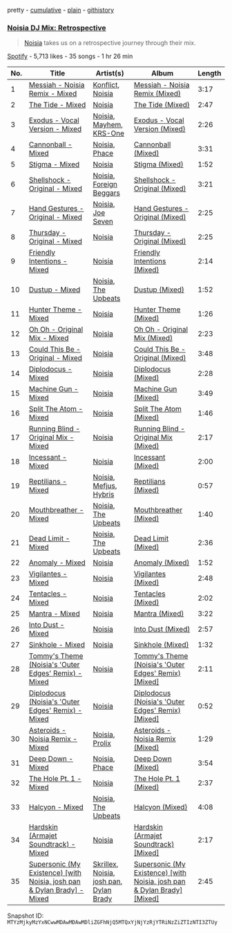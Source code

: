 pretty - [cumulative](/playlists/cumulative/37i9dQZF1DXcoeTjyAlVWI.md) - [plain](/playlists/plain/37i9dQZF1DXcoeTjyAlVWI) - [githistory](https://github.githistory.xyz/mackorone/spotify-playlist-archive/blob/main/playlists/plain/37i9dQZF1DXcoeTjyAlVWI)

### [Noisia DJ Mix: Retrospective](https://open.spotify.com/playlist/37i9dQZF1DXcoeTjyAlVWI)

> <a href="spotify:artist:4YWj8sohRDjL9deiuRvEEY">Noisia</a> takes us on a retrospective journey through their mix.

[Spotify](https://open.spotify.com/user/spotify) - 5,713 likes - 35 songs - 1 hr 26 min

| No. | Title | Artist(s) | Album | Length |
|---|---|---|---|---|
| 1 | [Messiah \- Noisia Remix \- Mixed](https://open.spotify.com/track/6swe9TZ9o4prN2LTJ1Odrf) | [Konflict](https://open.spotify.com/artist/6ksf54VUgZAA4cppWkYNX3), [Noisia](https://open.spotify.com/artist/4YWj8sohRDjL9deiuRvEEY) | [Messiah \- Noisia Remix \(Mixed\)](https://open.spotify.com/album/5Q7rgfWKpM4bhz9pCL8MIg) | 3:17 |
| 2 | [The Tide \- Mixed](https://open.spotify.com/track/1SnbRY5del9OhzUg7Kc6Tm) | [Noisia](https://open.spotify.com/artist/4YWj8sohRDjL9deiuRvEEY) | [The Tide \(Mixed\)](https://open.spotify.com/album/1IvVVbTpYi5gK1l14fZgvS) | 2:47 |
| 3 | [Exodus \- Vocal Version \- Mixed](https://open.spotify.com/track/7vw6omPE4c1T9zygrJsgfy) | [Noisia](https://open.spotify.com/artist/4YWj8sohRDjL9deiuRvEEY), [Mayhem](https://open.spotify.com/artist/1Yy64kzIO5Ryx7iuHqoImy), [KRS\-One](https://open.spotify.com/artist/2gINJ8xw86xawPyGvx1bla) | [Exodus \- Vocal Version \(Mixed\)](https://open.spotify.com/album/6nnhVgFMayGAEUezRLD4VV) | 2:26 |
| 4 | [Cannonball \- Mixed](https://open.spotify.com/track/31GkX1TKkuZ63hdMD4Eo5D) | [Noisia](https://open.spotify.com/artist/4YWj8sohRDjL9deiuRvEEY), [Phace](https://open.spotify.com/artist/3o46xaXZd75wUeb2Zfc4o5) | [Cannonball \(Mixed\)](https://open.spotify.com/album/2qsNPzX2xYCsMsjPsnNa6S) | 3:31 |
| 5 | [Stigma \- Mixed](https://open.spotify.com/track/46f32tCpqUoQKCCO1HDXUK) | [Noisia](https://open.spotify.com/artist/4YWj8sohRDjL9deiuRvEEY) | [Stigma \(Mixed\)](https://open.spotify.com/album/7mpOluPyqJYyfZdzDX5jLq) | 1:52 |
| 6 | [Shellshock \- Original \- Mixed](https://open.spotify.com/track/5Ji4p75DZfgmF1NYrnY7Ly) | [Noisia](https://open.spotify.com/artist/4YWj8sohRDjL9deiuRvEEY), [Foreign Beggars](https://open.spotify.com/artist/0sQ1wgSdRpoysgsa1VnI4G) | [Shellshock \- Original \(Mixed\)](https://open.spotify.com/album/2XXRsWlzYCcBqXYn1FwEvd) | 3:21 |
| 7 | [Hand Gestures \- Original \- Mixed](https://open.spotify.com/track/2S9d3BtI5UDxYO3EbrJsKo) | [Noisia](https://open.spotify.com/artist/4YWj8sohRDjL9deiuRvEEY), [Joe Seven](https://open.spotify.com/artist/6tSiaOS1xbLWk4xfmpcA91) | [Hand Gestures \- Original \(Mixed\)](https://open.spotify.com/album/0enKHi8Ohh2kq81cmxiM4u) | 2:25 |
| 8 | [Thursday \- Original \- Mixed](https://open.spotify.com/track/5a95Ih2FM82cSteyV3gsax) | [Noisia](https://open.spotify.com/artist/4YWj8sohRDjL9deiuRvEEY) | [Thursday \- Original \(Mixed\)](https://open.spotify.com/album/4h6aasTvfnQR512B1tQ1Jk) | 2:25 |
| 9 | [Friendly Intentions \- Mixed](https://open.spotify.com/track/0VVpmUjxPa5avm9KzVtP7W) | [Noisia](https://open.spotify.com/artist/4YWj8sohRDjL9deiuRvEEY) | [Friendly Intentions \(Mixed\)](https://open.spotify.com/album/6oal9E3GOfKx8Au3Wdl6hX) | 2:14 |
| 10 | [Dustup \- Mixed](https://open.spotify.com/track/41hJxqCi3tyn1HqEjKQ3sK) | [Noisia](https://open.spotify.com/artist/4YWj8sohRDjL9deiuRvEEY), [The Upbeats](https://open.spotify.com/artist/5fbq6W6HAncSYaFtlQi7fF) | [Dustup \(Mixed\)](https://open.spotify.com/album/6XBRLr2bnPzeS70pncZNjM) | 1:52 |
| 11 | [Hunter Theme \- Mixed](https://open.spotify.com/track/224pK11ptiu5HnBjEZ64P8) | [Noisia](https://open.spotify.com/artist/4YWj8sohRDjL9deiuRvEEY) | [Hunter Theme \(Mixed\)](https://open.spotify.com/album/0yorgICQqS39GioSV2dD2A) | 1:26 |
| 12 | [Oh Oh \- Original Mix \- Mixed](https://open.spotify.com/track/49miFyH1HbqjkX1stoDKcC) | [Noisia](https://open.spotify.com/artist/4YWj8sohRDjL9deiuRvEEY) | [Oh Oh \- Original Mix \(Mixed\)](https://open.spotify.com/album/7xKyXhc8gfo87GZA58wTEg) | 2:23 |
| 13 | [Could This Be \- Original \- Mixed](https://open.spotify.com/track/1Hg3Dl2IrPj87owkvXzEkN) | [Noisia](https://open.spotify.com/artist/4YWj8sohRDjL9deiuRvEEY) | [Could This Be \- Original \(Mixed\)](https://open.spotify.com/album/6Xkaoxuxq0RAsjY1MjkTI9) | 3:48 |
| 14 | [Diplodocus \- Mixed](https://open.spotify.com/track/6T3XaRGQQusvWBX4FLGoGB) | [Noisia](https://open.spotify.com/artist/4YWj8sohRDjL9deiuRvEEY) | [Diplodocus \(Mixed\)](https://open.spotify.com/album/4zsHRq1u8jtzX4Vp5RHu2Z) | 2:28 |
| 15 | [Machine Gun \- Mixed](https://open.spotify.com/track/7CUpUT4ZqpV1FVTcXZekOx) | [Noisia](https://open.spotify.com/artist/4YWj8sohRDjL9deiuRvEEY) | [Machine Gun \(Mixed\)](https://open.spotify.com/album/59LCDfsJSXcyMhUbQRgBmt) | 3:49 |
| 16 | [Split The Atom \- Mixed](https://open.spotify.com/track/0Z0NHVV3FodkB194U1Xl2s) | [Noisia](https://open.spotify.com/artist/4YWj8sohRDjL9deiuRvEEY) | [Split The Atom \(Mixed\)](https://open.spotify.com/album/4jnFwDod1jVhmw7oHz0uaM) | 1:46 |
| 17 | [Running Blind \- Original Mix \- Mixed](https://open.spotify.com/track/5sPDzUocPgfq9m4WuWvUWo) | [Noisia](https://open.spotify.com/artist/4YWj8sohRDjL9deiuRvEEY) | [Running Blind \- Original Mix \(Mixed\)](https://open.spotify.com/album/07n7uvhFNgRJwClAAVLGh9) | 2:17 |
| 18 | [Incessant \- Mixed](https://open.spotify.com/track/2zvdOL1LTQmRcy4mensTtW) | [Noisia](https://open.spotify.com/artist/4YWj8sohRDjL9deiuRvEEY) | [Incessant \(Mixed\)](https://open.spotify.com/album/24myXXcTRcBoHHdMwBLuyv) | 2:00 |
| 19 | [Reptilians \- Mixed](https://open.spotify.com/track/1s7XgvvAudKFh7rIwp7Dlc) | [Noisia](https://open.spotify.com/artist/4YWj8sohRDjL9deiuRvEEY), [Mefjus](https://open.spotify.com/artist/54qqaSH6byJIb8eFWxe3Pj), [Hybris](https://open.spotify.com/artist/6dvHFhruyFyf26otoWOXKR) | [Reptilians \(Mixed\)](https://open.spotify.com/album/1SeeZSMY4gTLVeQUdEU9SK) | 0:57 |
| 20 | [Mouthbreather \- Mixed](https://open.spotify.com/track/3J0WvMvJgHjhiuUuZnlb3m) | [Noisia](https://open.spotify.com/artist/4YWj8sohRDjL9deiuRvEEY), [The Upbeats](https://open.spotify.com/artist/5fbq6W6HAncSYaFtlQi7fF) | [Mouthbreather \(Mixed\)](https://open.spotify.com/album/15BrGHLcxn10mspgabI9LD) | 1:40 |
| 21 | [Dead Limit \- Mixed](https://open.spotify.com/track/08ABVj3JzSAB4BeHIsSZ3w) | [Noisia](https://open.spotify.com/artist/4YWj8sohRDjL9deiuRvEEY), [The Upbeats](https://open.spotify.com/artist/5fbq6W6HAncSYaFtlQi7fF) | [Dead Limit \(Mixed\)](https://open.spotify.com/album/6eTIXyu91KthqqDZPlEkbb) | 2:36 |
| 22 | [Anomaly \- Mixed](https://open.spotify.com/track/5BKQPMObWBtLrUXghyYYRO) | [Noisia](https://open.spotify.com/artist/4YWj8sohRDjL9deiuRvEEY) | [Anomaly \(Mixed\)](https://open.spotify.com/album/2U8PHT4oD76vnhphOcZUVh) | 1:52 |
| 23 | [Vigilantes \- Mixed](https://open.spotify.com/track/2vrqgJoUZZwcxOyu5OA4FV) | [Noisia](https://open.spotify.com/artist/4YWj8sohRDjL9deiuRvEEY) | [Vigilantes \(Mixed\)](https://open.spotify.com/album/0AMERFhQjYIz4oobM2DpDf) | 2:48 |
| 24 | [Tentacles \- Mixed](https://open.spotify.com/track/3wYUOHjBRvaHFK7Fqg1Tgb) | [Noisia](https://open.spotify.com/artist/4YWj8sohRDjL9deiuRvEEY) | [Tentacles \(Mixed\)](https://open.spotify.com/album/1Km8pfhTwqq9XfjSguBu5Y) | 2:02 |
| 25 | [Mantra \- Mixed](https://open.spotify.com/track/20Na7fzB7bfZEChMRLbfrX) | [Noisia](https://open.spotify.com/artist/4YWj8sohRDjL9deiuRvEEY) | [Mantra \(Mixed\)](https://open.spotify.com/album/4k2eZJlDqtFOQc8ezSqk1N) | 3:22 |
| 26 | [Into Dust \- Mixed](https://open.spotify.com/track/2EGVvKYiniAr1MjeTiGnkH) | [Noisia](https://open.spotify.com/artist/4YWj8sohRDjL9deiuRvEEY) | [Into Dust \(Mixed\)](https://open.spotify.com/album/3zEHBEA8Gn9LK2nq9r0NT7) | 2:57 |
| 27 | [Sinkhole \- Mixed](https://open.spotify.com/track/49xz1YN3PyYafiGc9L4mkj) | [Noisia](https://open.spotify.com/artist/4YWj8sohRDjL9deiuRvEEY) | [Sinkhole \(Mixed\)](https://open.spotify.com/album/2X5xwsUyeDFvoD1tyVRExI) | 1:32 |
| 28 | [Tommy's Theme \(Noisia's 'Outer Edges' Remix\) \- Mixed](https://open.spotify.com/track/6CiRF5pZksBwI3GPyycHu7) | [Noisia](https://open.spotify.com/artist/4YWj8sohRDjL9deiuRvEEY) | [Tommy's Theme \(Noisia's 'Outer Edges' Remix\) \[Mixed\]](https://open.spotify.com/album/1dC5tp70oRFNAyW5Su2GFl) | 2:11 |
| 29 | [Diplodocus \(Noisia's 'Outer Edges' Remix\) \- Mixed](https://open.spotify.com/track/4bdQHn2V81C9NiVuiUQJxJ) | [Noisia](https://open.spotify.com/artist/4YWj8sohRDjL9deiuRvEEY) | [Diplodocus \(Noisia's 'Outer Edges' Remix\) \[Mixed\]](https://open.spotify.com/album/52acXbZAPZBByhFPwwtQI4) | 0:52 |
| 30 | [Asteroids \- Noisia Remix \- Mixed](https://open.spotify.com/track/3dynRKsvTUgMvS56QGerCH) | [Noisia](https://open.spotify.com/artist/4YWj8sohRDjL9deiuRvEEY), [Prolix](https://open.spotify.com/artist/3rNP0CUzTxxuNpc3ze8rXV) | [Asteroids \- Noisia Remix \(Mixed\)](https://open.spotify.com/album/4qqplLU8AJ6dfFCzHIGkQP) | 1:29 |
| 31 | [Deep Down \- Mixed](https://open.spotify.com/track/0GpI7JO0l5k0u9JJobosOE) | [Noisia](https://open.spotify.com/artist/4YWj8sohRDjL9deiuRvEEY), [Phace](https://open.spotify.com/artist/3o46xaXZd75wUeb2Zfc4o5) | [Deep Down \(Mixed\)](https://open.spotify.com/album/6e4mbPYRytFgQJDdcrjqMs) | 3:54 |
| 32 | [The Hole Pt\. 1 \- Mixed](https://open.spotify.com/track/370njgmMmwBKk0LBPFA5Gi) | [Noisia](https://open.spotify.com/artist/4YWj8sohRDjL9deiuRvEEY) | [The Hole Pt\. 1 \(Mixed\)](https://open.spotify.com/album/7kJaKAWPNtWCat0Pcu3bkY) | 2:37 |
| 33 | [Halcyon \- Mixed](https://open.spotify.com/track/5hqXg7AB1vR3PWFx2CaV8i) | [Noisia](https://open.spotify.com/artist/4YWj8sohRDjL9deiuRvEEY), [The Upbeats](https://open.spotify.com/artist/5fbq6W6HAncSYaFtlQi7fF) | [Halcyon \(Mixed\)](https://open.spotify.com/album/20nuU8BNfGzkR64cLv8gXx) | 4:08 |
| 34 | [Hardskin \(Armajet Soundtrack\) \- Mixed](https://open.spotify.com/track/4n9dueMZlTMXmYyp2FqfCc) | [Noisia](https://open.spotify.com/artist/4YWj8sohRDjL9deiuRvEEY) | [Hardskin \(Armajet Soundtrack\) \[Mixed\]](https://open.spotify.com/album/4vGfMl6e348zTdBNXlmxW0) | 2:17 |
| 35 | [Supersonic \(My Existence\) \[with Noisia, josh pan & Dylan Brady\] \- Mixed](https://open.spotify.com/track/7mhj9bjEuhNeMJRdrhpHMm) | [Skrillex](https://open.spotify.com/artist/5he5w2lnU9x7JFhnwcekXX), [Noisia](https://open.spotify.com/artist/4YWj8sohRDjL9deiuRvEEY), [josh pan](https://open.spotify.com/artist/2sfSQ1BOzaFQa3LZj6OGwD), [Dylan Brady](https://open.spotify.com/artist/2Cm6C9PNHioyjRKBfO7n9N) | [Supersonic \(My Existence\) \[with Noisia, josh pan & Dylan Brady\] \[Mixed\]](https://open.spotify.com/album/0NROYd0Sgl96Wg7djSSV7Y) | 2:45 |

Snapshot ID: `MTYzMjkyMzYxNCwwMDAwMDAwMDliZGFhNjQ5MTQxYjNjYzRjYTRiNzZiZTIzNTI3ZTUy`
